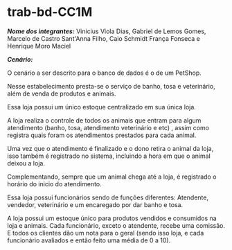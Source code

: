 # trab-bd-CC1M

***Nome dos integrantes:***
Vinicius Viola Dias,
Gabriel de Lemos Gomes,
Marcelo de Castro Sant'Anna Filho,
Caio Schmidt França Fonseca
e Henrique Moro Maciel

***Cenário:***

O cenário a ser descrito para o banco de dados é o de um PetShop.

Nesse estabelecimento presta-se o serviço de banho, tosa e 
veterinário, além de venda de produtos e animais.

Essa loja possui um único estoque centralizado em sua única loja.

A loja realiza o controle de todos os animais que entram para algum atendimento (banho, tosa, atendimento veterinário e etc) , assim como registra quais foram os atendimentos prestados para cada animal.

Uma vez que o atendimento é finalizado e o dono retira o animal da loja, isso também é registrado no sistema, incluindo a hora em que o animal deixou a loja.

Complementando, sempre que um animal chega até a loja, é registrado o horário do inicio do atendimento.

Essa loja possui funcionários sendo de funções diferentes: Atendente,
vendedor, veterinário e um encaregado por dar banho e tosa.

A loja possui um estoque único para produtos vendidos e consumidos na loja e animais. 
Cada funcionário, exceto o atendente, recebe uma comissão. 
E todos os clientes dão um nota para o geral (sendo isso loja, e cada funcionário avaliados e então feito uma média de 0 a 10).
